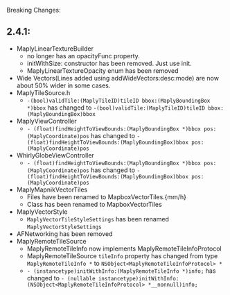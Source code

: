 Breaking Changes:

## 2.4.1:
* MaplyLinearTextureBuilder
    * no longer has an opacityFunc property.
    * initWithSize: constructor has been removed. Just use init.
    * MaplyLinearTextureOpacity enum has been removed
* Wide Vectors(Lines added using addWideVectors:desc:mode) are now about 50% wider in some cases.
* MaplyTileSource.h
    * `-(bool)validTile:(MaplyTileID)tileID bbox:(MaplyBoundingBox *)bbox` has changed to `-(bool)validTile:(MaplyTileID)tileID bbox:(MaplyBoundingBox)bbox`
* MaplyViewController
    * `- (float)findHeightToViewBounds:(MaplyBoundingBox *)bbox pos:(MaplyCoordinate)pos` has changed to `- (float)findHeightToViewBounds:(MaplyBoundingBox)bbox pos:(MaplyCoordinate)pos` 
* WhirlyGlobeViewController
    * `- (float)findHeightToViewBounds:(MaplyBoundingBox *)bbox pos:(MaplyCoordinate)pos` has changed to `- (float)findHeightToViewBounds:(MaplyBoundingBox)bbox pos:(MaplyCoordinate)pos`
* MaplyMapnikVectorTiles
    * Files have been renamed to MapboxVectorTiles.{mm/h}
    * Class has been renamed to MapboxVectorTiles
* MaplyVectorStyle
    * `MaplyVectorTileStyleSettings` has been renamed `MaplyVectorStyleSettings`
* AFNetworking has been removed
* MaplyRemoteTileSource
    * MaplyRemoteTileInfo now implements MaplyRemoteTileInfoProtocol
    * MaplyRemoteTileSource `tileInfo` property has changed from type `MaplyRemoteTileInfo *` to `NSObject<MaplyRemoteTileInfoProtocol> *`  
    * `- (instancetype)initWithInfo:(MaplyRemoteTileInfo *)info;` has changed to `- (nullable instancetype)initWithInfo:(NSObject<MaplyRemoteTileInfoProtocol> *__nonnull)info;`
